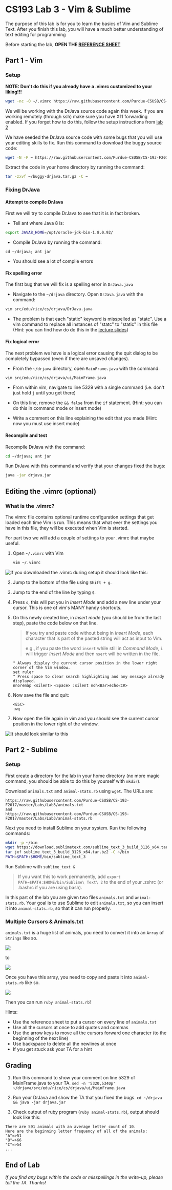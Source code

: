 # CS193 Lab 3 - Vim & Sublime #

The purpose of this lab is for you to learn the basics of Vim and Sublime Text. After you finish this lab, you will have a much better understanding of text editing for programming

Before starting the lab, **OPEN THE [REFERENCE SHEET](https://github.com/Purdue-CSUSB/CS-193-F2017/blob/master/Labs/Lab3/lecture03-vim-sublime.md)**

## Part 1 - Vim

### Setup

**NOTE: Don't do this if you already have a .vimrc customized to your liking!!!**
```bash
wget -nc -O ~/.vimrc https://raw.githubusercontent.com/Purdue-CSUSB/CS-193-F2017/master/Labs/Lab3/vimrc
```

We will be working with the DrJava source code again this week. If you are working remotely (through ssh) make sure you have X11 forwarding enabled. If you forget how to do this, follow the setup instructions from [lab 2](https://github.com/Purdue-CSUSB/CS-193-S2017/tree/master/labs/lab2)

We have seeded the DrJava source code with some bugs that you will use your editing skills to fix. Run this command to download the buggy source code:

```bash
wget -N -P ~ https://raw.githubusercontent.com/Purdue-CSUSB/CS-193-F2017/master/Labs/Lab3/buggy-drjava.tar.gz
```

Extract the code in your home directory by running the command:

```bash
tar -zxvf ~/buggy-drjava.tar.gz -C ~
```

### Fixing DrJava

#### Attempt to compile DrJava

First we will try to compile DrJava to see that it is in fact broken.

* Tell ant where Java 8 is:

```bash
export JAVA8_HOME=/opt/oracle-jdk-bin-1.8.0.92/
```

* Compile DrJava by running the command:

```basn
cd ~/drjava; ant jar
```

* You should see a lot of compile errors

#### Fix spelling error

The first bug that we will fix is a spelling error in `DrJava.java`

* Navigate to the `~/drjava` directory. Open `DrJava.java` with the command:

```bash
vim src/edu/rice/cs/drjava/DrJava.java
```

* The problem is that each "static" keyword is misspelled as "statc". Use a vim command
to replace all instances of "statc" to "static" in this file (Hint: you can find how do do this in the [lecture slides](https://docs.google.com/presentation/d/1P0CS1txS20O5MfDfsPislSobwjVltefaEXp3PghsbXo/edit))

#### Fix logical error

The next problem we have is a logical error causing the quit dialog to be completely bypassed (even if there are unsaved changes).

* From the `~/drjava` directory, open `MainFrame.java` with the command:

```bash
vim src/edu/rice/cs/drjava/ui/MainFrame.java
```

* From within vim, navigate to line 5329 with a single command (i.e. don't just hold `j` until you get there)

* On this line, remove the `&& false` from the `if` statement. (Hint: you can do this in command mode or insert mode)

* Write a comment on this line explaining the edit that you made (Hint: now you must use insert mode)

#### Recompile and test

Recompile DrJava with the command:

```bash
cd ~/drjava; ant jar
```

Run DrJava with this command and verify that your changes fixed the bugs:

```bash
java -jar drjava.jar
```

## Editing the .vimrc (optional) ##

### What is the .vimrc? ###
The vimrc file contains optional runtime configuration settings that get loaded each time Vim is run. This means that what ever the settings you have in this file, they will be executed when Vim is started.

For part two we will add a couple of settings to your .vimrc that maybe useful.

1. Open `~/.vimrc` with Vim
    ```bash
    vim ~/.vimrc
    ```
![If you downloaded the .vimrc during setup it should look like this:](https://github.com/Purdue-CSUSB/CS-190-S2017/raw/master/labs/lab4/vimrc1.png)

2. Jump to the bottom of the file using `Shift + g`.

3. Jump to the end of the line by typing `$`.

4. Press `o`, this will put you in *Insert Mode* and add a new line under your cursor. This is one of vim's MANY handy shortcuts.

5. On this newly created line, in *Insert mode* (you should be from the last step), paste the code below on that line.

    > If you try and paste code without being in *Insert Mode*, each character that is part of the
    > pasted string will act as input to Vim.
    >
    > e.g., if you paste the word `insert` while still in *Command Mode*, `i` will trigger *Insert Mode* and then `nsert` will be written in the file.

    ```VimL
    " Always display the current cursor position in the lower right corner of the Vim window.
    set ruler
    " Press space to clear search highlighting and any message already displayed.
    nnoremap <silent> <Space> :silent noh<Bar>echo<CR>
    ```

3. Now save the file and quit:
    ```
    <ESC>
    :wq
    ```
4. Now open the file again in vim and you should see the current cursor position in the lower right of the window.

![It should look similar to this](https://github.com/Purdue-CSUSB/CS-190-S2017/raw/master/labs/lab4/vimrc2.png)

## Part 2 - Sublime

### Setup

First create a directory for the lab in your home directory (no more magic command, you should be able to do this by
yourself with `mkdir`).

Download `animals.txt` and `animal-stats.rb` using `wget`. The URLs are:

```
https://raw.githubusercontent.com/Purdue-CSUSB/CS-193-F2017/master/Labs/Lab3/animals.txt
and
https://raw.githubusercontent.com/Purdue-CSUSB/CS-193-F2017/master/Labs/Lab3/animal-stats.rb
```

Next you need to install Sublime on your system. Run the following commands:

```bash
mkdir -p ~/bin
wget https://download.sublimetext.com/sublime_text_3_build_3126_x64.tar.bz2
tar jxf sublime_text_3_build_3126_x64.tar.bz2 -C ~/bin
PATH=$PATH:$HOME/bin/sublime_text_3
```

Run Sublime with `sublime_text &`

> If you want this to work permanently, add `export PATH=$PATH:$HOME/bin/Sublime\ Text\ 2` to the end of your .zshrc (or .bashrc if you are using bash).


In this part of the lab you are given two files `animals.txt` and `animal-stats.rb`. Your goal is to use Sublime to edit `animals.txt`, so you can insert it into `animal-stats.rb`, so that it can run properly.

### Multiple Cursors & Animals.txt

`animals.txt` is a huge list of animals, you need to convert it into an `Array` of `Strings` like so.

![](https://github.com/Purdue-CSUSB/CS-190-S2017/raw/master/labs/lab4/sublime7.png)

to

![](https://github.com/Purdue-CSUSB/CS-190-S2017/raw/master/labs/lab4/sublime8.png)

Once you have this array, you need to copy and paste it into `animal-stats.rb` like so.

![](https://github.com/Purdue-CSUSB/CS-190-S2017/raw/master/labs/lab4/sublime9.png)

Then you can run `ruby animal-stats.rb`!

Hints:
* Use the reference sheet to put a cursor on every line of `animals.txt`
* Use all the cursors at once to add quotes and commas
* Use the arrow keys to move all the cursors forward one character (to the beginning of the next line)
* Use backspace to delete all the newlines at once
* If you get stuck ask your TA for a hint

## Grading

1. Run this command to show your comment on line 5329 of MainFrame.java to your TA.
    `sed -n '5320,5340p' ~/drjava/src/edu/rice/cs/drjava/ui/MainFrame.java`

2. Run your DrJava and show the TA that you fixed the bugs. `cd ~/drjava && java -jar drjava.jar`

3. Check output of ruby program (`ruby animal-stats.rb`), output should look like this:

```
There are 591 animals with an average letter count of 10.
Here are the beginning letter frequency of all of the animals:
"A"=>51
"B"=>66
"C"=>54
...
```

## End of Lab ##


*If you find any bugs within the code or misspellings in the write-up, please tell the TA. Thanks!*
